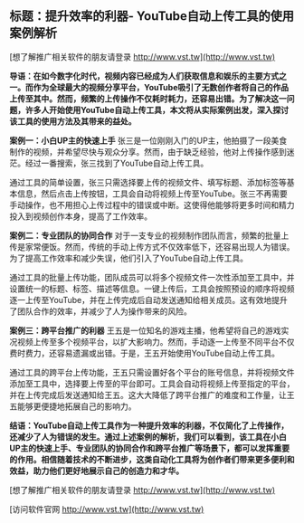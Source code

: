 ## **标题：提升效率的利器- YouTube自动上传工具的使用案例解析**

[想了解推广相关软件的朋友请登录 http://www.vst.tw](http://www.vst.tw)

**导语：在如今数字化时代，视频内容已经成为人们获取信息和娱乐的主要方式之一。而作为全球最大的视频分享平台，YouTube吸引了无数创作者将自己的作品上传至其中。然而，频繁的上传操作不仅耗时耗力，还容易出错。为了解决这一问题，许多人开始使用YouTube自动上传工具，本文将从实际案例出发，深入探讨该工具的使用方法及其带来的益处。**

**案例一：小白UP主的快速上手**
张三是一位刚刚入门的UP主，他拍摄了一段美食制作的视频，并希望尽快与观众分享。然而，由于缺乏经验，他对上传操作感到迷茫。经过一番搜索，张三找到了YouTube自动上传工具。

通过工具的简单设置，张三只需选择要上传的视频文件、填写标题、添加标签等基本信息，然后点击上传按钮，工具会自动将视频上传至YouTube。张三不再需要手动操作，也不用担心上传过程中的错误或中断。这使得他能够将更多时间和精力投入到视频创作本身，提高了工作效率。

**案例二：专业团队的协同合作**
对于一支专业的视频制作团队而言，频繁的批量上传是家常便饭。然而，传统的手动上传方式不仅效率低下，还容易出现人为错误。为了提高工作效率和减少失误，他们引入了YouTube自动上传工具。

通过工具的批量上传功能，团队成员可以将多个视频文件一次性添加至工具中，并设置统一的标题、标签、描述等信息。一键上传后，工具会按照预设的顺序将视频逐一上传至YouTube，并在上传完成后自动发送通知给相关成员。这有效地提升了团队合作的效率，并减少了人为操作带来的风险。

**案例三：跨平台推广的利器**
王五是一位知名的游戏主播，他希望将自己的游戏实况视频上传至多个视频平台，以扩大影响力。然而，手动逐一上传至不同平台不仅费时费力，还容易遗漏或出错。于是，王五开始使用YouTube自动上传工具。

通过工具的跨平台上传功能，王五只需设置好各个平台的账号信息，并将视频文件添加至工具中，选择要上传至的平台即可。工具会自动将视频上传至指定的平台，并在上传完成后发送通知给王五。这大大降低了跨平台推广的难度和工作量，让王五能够更便捷地拓展自己的影响力。

**结语：YouTube自动上传工具作为一种提升效率的利器，不仅简化了上传操作，还减少了人为错误的发生。通过上述案例的解析，我们可以看到，该工具在小白UP主的快速上手、专业团队的协同合作和跨平台推广等场景下，都可以发挥重要的作用。相信随着技术的不断进步，这类自动化工具将为创作者们带来更多便利和效益，助力他们更好地展示自己的创造力和才华。**

[想了解推广相关软件的朋友请登录 http://www.vst.tw](http://www.vst.tw)


[访问软件官网 http://www.vst.tw](http://www.vst.tw)
